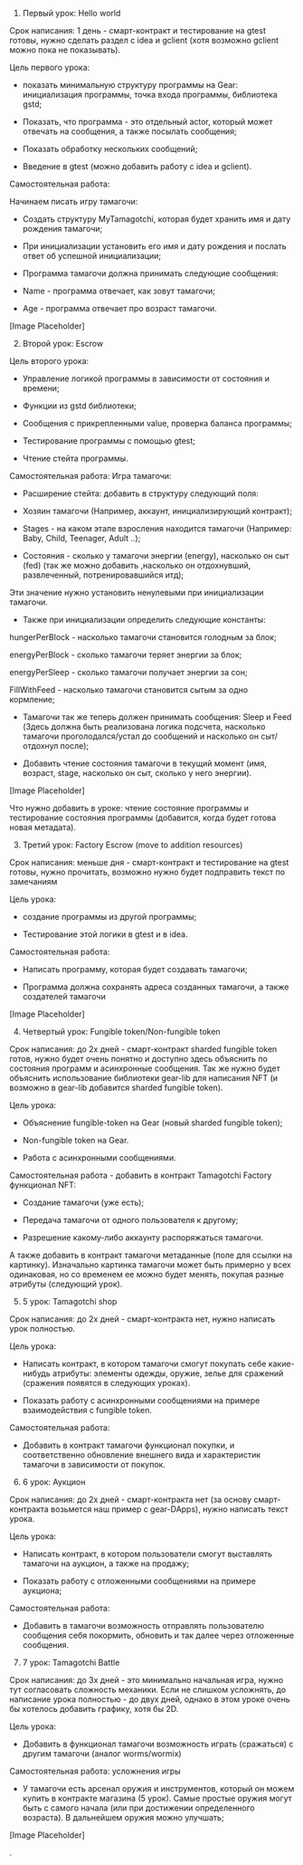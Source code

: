 1.  Первый урок: Hello world

Срок написания: 1 день - смарт-контракт и тестирование на gtest готовы,
нужно сделать раздел с idea и gclient (хотя возможно gclient можно пока
не показывать).

Цель первого урока:

-   показать минимальную структуру программы на Gear: инициализация
      программы, точка входа программы, библиотека gstd;

-   Показать, что программа - это отдельный actor, который может
      отвечать на сообщения, а также посылать сообщения;

-   Показать обработку нескольких сообщений;

-   Введение в gtest (можно добавить работу с idea и gclient).

Самостоятельная работа:

Начинаем писать игру тамагочи:

-   Создать структуру MyTamagotchi, которая будет хранить имя и дату
      рождения тамагочи;

-   При инициализации установить его имя и дату рождения и послать ответ
      об успешной инициализации;

-   Программа тамагочи должна принимать следующие сообщения:

-   Name - программа отвечает, как зовут тамагочи;

-   Age - программа отвечает про возраст тамагочи.

  [Image Placeholder]

2.  Второй урок: Escrow

Цель второго урока:

-   Управление логикой программы в зависимости от состояния и времени;

-   Функции из gstd библиотеки;

-   Сообщения с прикрепленными value, проверка баланса программы;

-   Тестирование программы с помощью gtest;

-   Чтение стейта программы.

Самостоятельная работа:
Игра тамагочи:

-   Расширение стейта: добавить в структуру следующий поля:

-   Хозяин тамагочи (Например, аккаунт, инициализирующий контракт);

-   Stages - на каком этапе взросления находится тамагочи (Например:
      Baby, Child, Teenager, Adult ..);

-   Состояния - сколько у тамагочи энергии (energy), насколько он сыт
      (fed) (так же можно добавить ,насколько он отдохнувший,
      развлеченный, потренировавшийся итд);

  Эти значение нужно установить ненулевыми при инициализации тамагочи.

-   Также при инициализации определить следующие константы:

  hungerPerBlock - насколько тамагочи становится голодным за блок;

  energyPerBlock - сколько тамагочи теряет энергии за блок;

  energyPerSleep - сколько тамагочи получает энергии за сон;

  FillWithFeed - насколько тамагочи становится сытым за одно кормлениe;

-   Тамагочи так же теперь должен принимать сообщения: Sleep и Feed
      (Здесь должна быть реализована логика подсчета, насколько тамагочи
      проголодался/устал до сообщений и насколько он сыт/отдохнул
      после);

-   Добавить чтение состояния тамагочи в текущий момент (имя, возраст,
      stage, насколько он сыт, сколько у него энергии).

[Image Placeholder]

Что нужно добавить в уроке: чтение состояние программы и тестирование
состояния программы (добавится, когда будет готова новая метадата).

3.  Третий урок: Factory Escrow (move to addition resources)

  Срок написания: меньше дня - смарт-контракт и тестирование на gtest
  готовы, нужно прочитать, возможно нужно будет подправить текст по
  замечаниям

  Цель урока:

-   создание программы из другой программы;

-   Тестирование этой логики в gtest и в idea.

Самостоятельная работа:

-   Написать программу, которая будет создавать тамагочи;

-   Программа должна сохранять адреса созданных тамагочи, а также
      создателей тамагочи

[Image Placeholder]

4.  Четвертый урок: Fungible token/Non-fungible token

  Срок написания: до 2х дней - смарт-контракт sharded fungible token
  готов, нужно будет очень понятно и доступно здесь объяснить по
  состояния программ и асинхронные сообщения. Так же нужно будет
  объяснить использование библиотеки gear-lib для написания NFT (и
  возможно в gear-lib добавится sharded fungible token).

  Цель урока:

-   Объяснение fungible-token на Gear (новый sharded fungible token);

-   Non-fungible token на Gear.

-   Работа с асинхронными сообщениями.

  Самостоятельная работа - добавить в контракт Tamagotchi Factory
  функционал NFT:

-   Создание тамагочи (уже есть);

-   Передача тамагочи от одного пользователя к другому;

-   Разрешение какому-либо аккаунту распоряжаться тамагочи.

А также добавить в контракт тамагочи метаданные (поле для ссылки на
картинку). Изначально картинка тамагочи может быть примерно у всех
одинаковая, но со временем ее можно будет менять, покупая разные
атрибуты (следующий урок).

5.  5 урок: Tamagotchi shop

  Срок написания: до 2х дней - смарт-контракта нет, нужно написать урок
  полностью.

  Цель урока:

-   Написать контракт, в котором тамагочи смогут покупать себе
      какие-нибудь атрибуты: элементы одежды, оружие, зелье для сражений
      (сражения появятся в следующих уроках).

-   Показать работу с асинхронными сообщениями на примере взаимодействия
      с fungible token.

Самостоятельная работа:

-   Добавить в контракт тамагочи функционал покупки, и соответственно
      обновление внешнего вида и характеристик тамагочи в зависимости от
      покупок.

6.  6 урок: Аукцион

  Срок написания: до 2х дней - смарт-контракта нет (за основу
  смарт-контракта возьмется наш пример с gear-DApps), нужно написать
  текст урока.

  Цель урока:

-   Написать контракт, в котором пользователи смогут выставлять тамагочи
      на аукцион, а также на продажу;

-   Показать работу с отложенными сообщениями на примере аукциона;

Самостоятельная работа:

-   Добавить в тамагочи возможность отправлять пользователю сообщения
      себя покормить, обновить и так далее через отложенные сообщения.

7.  7 урок: Tamagotchi Battle

  Срок написания: до 3х дней - это минимально начальная игра, нужно тут
  согласовать сложность механики. Если не слишком усложнять, до
  написание урока полностью - до двух дней, однако в этом уроке очень бы
  хотелось добавить графику, хотя бы 2D.

Цель урока:

-   Добавить в функционал тамагочи возможность играть (сражаться) с
      другим тамагочи (аналог worms/wormix)

Самостоятельная работа: усложнения игры

-   У тамагочи есть арсенал оружия и инструментов, который он можем
      купить в контракте магазина (5 урок). Самые простые оружия могут
      быть с самого начала (или при достижении определенного возраста).
      В дальнейшем оружия можно улучшать;

  [Image Placeholder]

.
